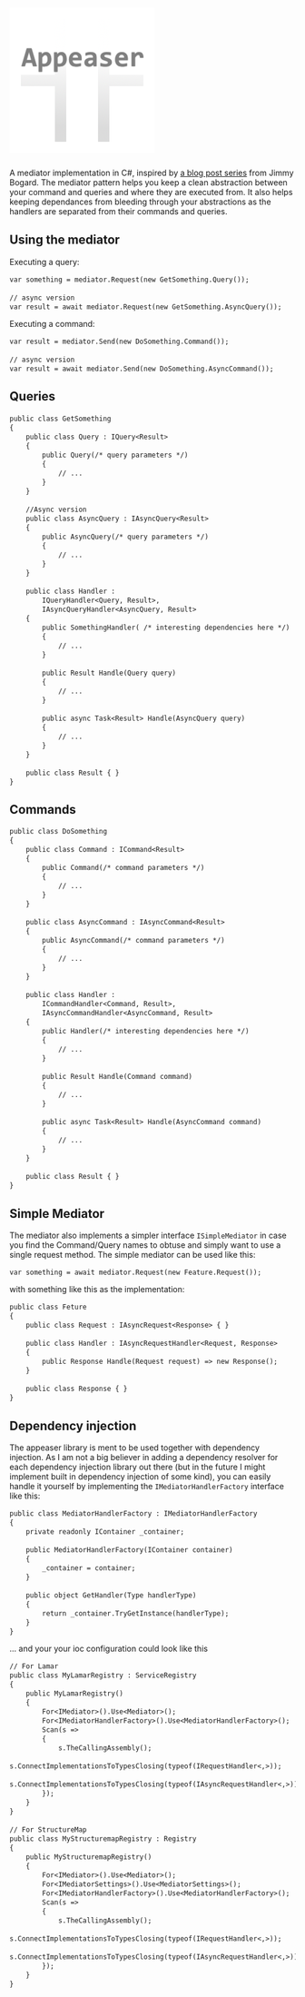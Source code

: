 # ![Appeaser](https://raw.githubusercontent.com/carl-berg/appeaser/master/res/icon_256.png)

A mediator implementation in C#, inspired by [a blog post series](http://lostechies.com/jimmybogard/2013/12/19/put-your-controllers-on-a-diet-posts-and-commands/) from Jimmy Bogard. The mediator pattern helps you keep a clean abstraction between your command and queries and where they are executed from. It also helps keeping dependances from bleeding through your abstractions as the handlers are separated from their commands and queries.

## Using the mediator
Executing a query:

	var something = mediator.Request(new GetSomething.Query());

	// async version
	var result = await mediator.Request(new GetSomething.AsyncQuery());
	
Executing a command:

	var result = mediator.Send(new DoSomething.Command());

	// async version
	var result = await mediator.Send(new DoSomething.AsyncCommand());

## Queries

    public class GetSomething
	{
        public class Query : IQuery<Result>
        {
            public Query(/* query parameters */)
            {
                // ...
            }
        }

        //Async version
        public class AsyncQuery : IAsyncQuery<Result>
        {
            public AsyncQuery(/* query parameters */)
            {
                // ...
            }
        }

        public class Handler :  
            IQueryHandler<Query, Result>,
            IAsyncQueryHandler<AsyncQuery, Result>
        {
            public SomethingHandler( /* interesting dependencies here */)
            {
                // ...
            }

            public Result Handle(Query query)
            {
                // ...
            }

            public async Task<Result> Handle(AsyncQuery query)
            {
                // ...
            }
        }

        public class Result { }
    }

## Commands

    public class DoSomething
    {
        public class Command : ICommand<Result>
        {
            public Command(/* command parameters */)
            {
                // ...
            }
        }

        public class AsyncCommand : IAsyncCommand<Result>
        {
            public AsyncCommand(/* command parameters */)
            {
                // ...
            }
        }

        public class Handler :  
            ICommandHandler<Command, Result>,
            IAsyncCommandHandler<AsyncCommand, Result>
        {
            public Handler(/* interesting dependencies here */)
            {
                // ...
            }

            public Result Handle(Command command)
            {
                // ...
            }

            public async Task<Result> Handle(AsyncCommand command)
            {
                // ...
            }
        }

        public class Result { }
    }

## Simple Mediator
The mediator also implements a simpler interface `ISimpleMediator` in case you find the Command/Query names to obtuse and simply want to use a single request method. The simple mediator can be used like this:

    var something = await mediator.Request(new Feature.Request());

with something like this as the implementation:

    public class Feture
    {
        public class Request : IAsyncRequest<Response> { }

	    public class Handler : IAsyncRequestHandler<Request, Response>
	    {
            public Response Handle(Request request) => new Response();
	    }

	    public class Response { }
    }

## Dependency injection
The appeaser library is ment to be used together with dependency injection. As I am not a big believer in adding a dependency resolver for each dependency injection library out there (but in the future I might implement built in dependency injection of some kind), you can easily handle it yourself by implementing the `IMediatorHandlerFactory` interface like this:

    public class MediatorHandlerFactory : IMediatorHandlerFactory
    {
        private readonly IContainer _container;

        public MediatorHandlerFactory(IContainer container)
        {
            _container = container;
        }

        public object GetHandler(Type handlerType)
        {
            return _container.TryGetInstance(handlerType);
        }
    }

... and your your ioc configuration could look like this

	// For Lamar
	public class MyLamarRegistry : ServiceRegistry
	{
	    public MyLamarRegistry()
	    {
            For<IMediator>().Use<Mediator>();
            For<IMediatorHandlerFactory>().Use<MediatorHandlerFactory>();
            Scan(s =>
            {
                s.TheCallingAssembly();
                s.ConnectImplementationsToTypesClosing(typeof(IRequestHandler<,>));
                s.ConnectImplementationsToTypesClosing(typeof(IAsyncRequestHandler<,>));
            });			
	    }
	}

	// For StructureMap
	public class MyStructuremapRegistry : Registry
	{
	    public MyStructuremapRegistry()
	    {
            For<IMediator>().Use<Mediator>();
            For<IMediatorSettings>().Use<MediatorSettings>();
            For<IMediatorHandlerFactory>().Use<MediatorHandlerFactory>();
            Scan(s =>
            {
                s.TheCallingAssembly();
                s.ConnectImplementationsToTypesClosing(typeof(IRequestHandler<,>));
                s.ConnectImplementationsToTypesClosing(typeof(IAsyncRequestHandler<,>));
            });			
        }
	}